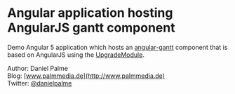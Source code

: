 # Angular application hosting AngularJS gantt component

Demo Angular 5 application which hosts an [angular-gantt](https://github.com/angular-gantt/angular-gantt) component that is based on AngularJS using the [UpgradeModule](https://angular.io/api/upgrade/static/UpgradeModule).


Author: Daniel Palme  
Blog: [www.palmmedia.de](http://www.palmmedia.de)  
Twitter: [@danielpalme](http://twitter.com/danielpalme)  

